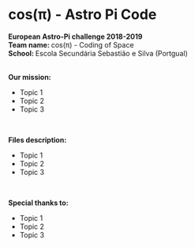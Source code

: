 # cos(π) - Astro Pi Code

<b> European Astro-Pi challenge 2018-2019 </b> <br>
<b> Team name: </b> cos(π) - Coding of Space <br>
<b> School: </b> Escola Secundária Sebastião e Silva (Portgual)<br>
<br>

<b> Our mission: </b> <br>
  <ul>
    <li> Topic 1 <br>
    <li> Topic 2 <br>
    <li> Topic 3 <br>
   </ul>
  
  <br>
   
 <b> Files description: </b> <br>
  <ul>
    <li> Topic 1 <br>
    <li> Topic 2 <br>
    <li> Topic 3 <br>
   </ul>
   
   <br>
   
   <b> Special thanks to: </b> <br>
  <ul>
    <li> Topic 1 <br>
    <li> Topic 2 <br>
    <li> Topic 3 <br>
   </ul>

